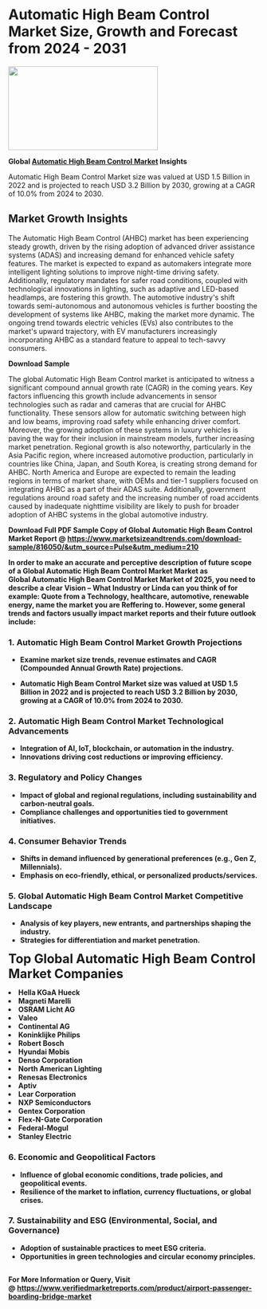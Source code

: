 <H1>Automatic High Beam Control Market Size, Growth and Forecast from 2024 - 2031</H1><img class="aligncenter size-medium wp-image-584254" src="https://thirdeyenews.in/wp-content/uploads/2024/09/Global-Market-Research-300x168.jpeg" alt="" width="300" height="168" /><p><strong>Global&nbsp;<a href="https://www.marketsizeandtrends.com/download-sample/816050/&amp;utm_source=Pulse&amp;utm_medium=210">Automatic High Beam Control Market</a> Insights</strong></p><p>Automatic High Beam Control Market size was valued at USD 1.5 Billion in 2022 and is projected to reach USD 3.2 Billion by 2030, growing at a CAGR of 10.0% from 2024 to 2030.</p><p><h2>Market Growth Insights</h2> <p>The Automatic High Beam Control (AHBC) market has been experiencing steady growth, driven by the rising adoption of advanced driver assistance systems (ADAS) and increasing demand for enhanced vehicle safety features. The market is expected to expand as automakers integrate more intelligent lighting solutions to improve night-time driving safety. Additionally, regulatory mandates for safer road conditions, coupled with technological innovations in lighting, such as adaptive and LED-based headlamps, are fostering this growth. The automotive industry's shift towards semi-autonomous and autonomous vehicles is further boosting the development of systems like AHBC, making the market more dynamic. The ongoing trend towards electric vehicles (EVs) also contributes to the market's upward trajectory, with EV manufacturers increasingly incorporating AHBC as a standard feature to appeal to tech-savvy consumers.</p> <p><strong>Download Sample</strong></p> <p>The global Automatic High Beam Control market is anticipated to witness a significant compound annual growth rate (CAGR) in the coming years. Key factors influencing this growth include advancements in sensor technologies such as radar and cameras that are crucial for AHBC functionality. These sensors allow for automatic switching between high and low beams, improving road safety while enhancing driver comfort. Moreover, the growing adoption of these systems in luxury vehicles is paving the way for their inclusion in mainstream models, further increasing market penetration. Regional growth is also noteworthy, particularly in the Asia Pacific region, where increased automotive production, particularly in countries like China, Japan, and South Korea, is creating strong demand for AHBC. North America and Europe are expected to remain the leading regions in terms of market share, with OEMs and tier-1 suppliers focused on integrating AHBC as a part of their ADAS suite. Additionally, government regulations around road safety and the increasing number of road accidents caused by inadequate nighttime visibility are likely to push for broader adoption of AHBC systems in the global automotive industry.</p> <p><strong></p><p><span class=""><strong>Download Full PDF Sample Copy of Global Automatic High Beam Control Market Report</strong> @ <a href="https://www.marketsizeandtrends.com/download-sample/816050/&amp;utm_source=Pulse&amp;utm_medium=210" target="_blank">https://www.marketsizeandtrends.com/download-sample/816050/&amp;utm_source=Pulse&amp;utm_medium=210</a></span></p><p>In order to make an accurate and perceptive description of future scope of a Global&nbsp;Automatic High Beam Control Market Market as Global&nbsp;Automatic High Beam Control Market Market of 2025, you need to describe a clear Vision &ndash; What Industry or Linda can you think of for example: Quote from a Technology, healthcare, automotive, renewable energy, name the market you are Reffering to. However, some general trends and factors usually impact market reports and their future outlook include:</p><h3>1.&nbsp;<strong>Automatic High Beam Control Market Growth Projections</strong></h3><ul><li>Examine market size trends, revenue estimates and CAGR (Compounded Annual Growth Rate) projections.</li><li><p>Automatic High Beam Control Market size was valued at USD 1.5 Billion in 2022 and is projected to reach USD 3.2 Billion by 2030, growing at a CAGR of 10.0% from 2024 to 2030.</p></li></ul><h3>2.&nbsp;<strong>Automatic High Beam Control Market Technological Advancements</strong></h3><ul><li>Integration of AI, IoT, blockchain, or automation in the industry.</li><li>Innovations driving cost reductions or improving efficiency.</li></ul><h3>3.&nbsp;<strong>Regulatory and Policy Changes</strong></h3><ul><li>Impact of global and regional regulations, including sustainability and carbon-neutral goals.</li><li>Compliance challenges and opportunities tied to government initiatives.</li></ul><h3>4.&nbsp;<strong>Consumer Behavior Trends</strong></h3><ul><li>Shifts in demand influenced by generational preferences (e.g., Gen Z, Millennials).</li><li>Emphasis on eco-friendly, ethical, or personalized products/services.</li></ul><h3>5.&nbsp;<strong>Global Automatic High Beam Control Market Competitive Landscape</strong></h3><ul><li>Analysis of key players, new entrants, and partnerships shaping the industry.</li><li>Strategies for differentiation and market penetration.</li></ul><p data-pm-slice="1 1 []"><span style="color: inherit; font-family: inherit; font-size: 25px;">Top Global Automatic High Beam Control Market Companies</span></p><div class="" data-test-id=""><p><li>Hella KGaA Hueck</li><li> Magneti Marelli</li><li> OSRAM Licht AG</li><li> Valeo</li><li> Continental AG</li><li> Koninklijke Philips</li><li> Robert Bosch</li><li> Hyundai Mobis</li><li> Denso Corporation</li><li> North American Lighting</li><li> Renesas Electronics</li><li> Aptiv</li><li> Lear Corporation</li><li> NXP Semiconductors</li><li> Gentex Corporation</li><li> Flex-N-Gate Corporation</li><li> Federal-Mogul</li><li> Stanley Electric</li></p></div><h3>6.&nbsp;<strong>Economic and Geopolitical Factors</strong></h3><ul><li>Influence of global economic conditions, trade policies, and geopolitical events.</li><li>Resilience of the market to inflation, currency fluctuations, or global crises.</li></ul><h3>7.&nbsp;<strong>Sustainability and ESG (Environmental, Social, and Governance)</strong></h3><ul><li>Adoption of sustainable practices to meet ESG criteria.</li><li>Opportunities in green technologies and circular economy principles.</li></ul><h2><strong style="font-size: 14px;">For More Information or Query, Visit @&nbsp;</strong><a style="background-color: #ffffff; font-size: 14px;" href="https://www.marketsizeandtrends.com/report/automatic-high-beam-control-market/" target="_blank">https://www.verifiedmarketreports.com/product/airport-passenger-boarding-bridge-market</a></h2>
